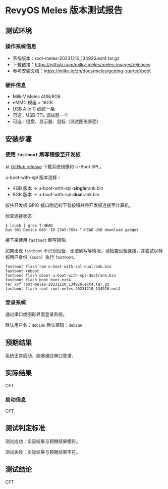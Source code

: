 # RevyOS Meles 版本测试报告

## 测试环境

### 操作系统信息

- 系统版本：root-meles-20231210_134926.ext4.tar.gz
- 下载链接：https://github.com/milkv-meles/meles-images/releases
- 参考安装文档：https://milkv.io/zh/docs/meles/getting-started/boot

### 硬件信息

- Milk-V Meles 4GB/8GB
- eMMC 模组 > 16GB
- USB A to C 线缆一条
- 可选：USB-TTL 调试器一个
- 可选：键盘、显示器、鼠标（测试图形界面）

## 安装步骤

### 使用 `fastboot` 刷写镜像至开发板

从 [GitHub release](https://github.com/milkv-meles/meles-images/releases) 下载系统镜像和 U-Boot SPL。

u-boot-with-spl 版本选择：
- 4GB 版本 -> u-boot-with-spl-**single**rank.bin
- 8GB 版本 -> u-boot-with-spl-**dual**rank.bin

按住开发板 GPIO 接口附近的下载按钮并将开发板连接至计算机。

检查连接状态：

```shell
$ lsusb | grep T-HEAD
Bus 001 Device 045: ID 2345:7654 T-HEAD USB download gadget
```

接下来使用 `fastboot` 刷写镜像。

如果出现 `fastboot` 不识别设备、无法刷写等情况，请检查设备连接，并尝试以特权用户身份（`sudo`）执行 `fastboot`。

```shell
fastboot flash ram u-boot-with-spl-dualrank.bin
fastboot reboot
fastboot flash uboot u-boot-with-spl-dualrank.bin
fastboot flash boot boot.ext4
tar xvf root-meles-20231210_134926.ext4.tar.gz
fastboot flash root root-meles-20231210_134926.ext4
```

### 登录系统

通过串口或图形界面登录系统。

默认用户名：`debian`
默认密码：`debian`

## 预期结果

系统正常启动，能够通过串口登录。

## 实际结果

CFT

### 启动信息

CFT

## 测试判定标准

测试成功：实际结果与预期结果相符。

测试失败：实际结果与预期结果不符。

## 测试结论

CFT